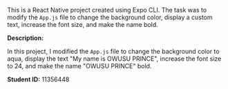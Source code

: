 This is a React Native project created using Expo CLI. The task was to modify the `App.js` file to change the background color, display a custom text, increase the font size, and make the name bold.

**Description:**

In this project, I modified the `App.js` file to change the background color to aqua, display the text "My name is OWUSU PRINCE", increase the font size to 24, and make the name "OWUSU PRINCE" bold.

**Student ID:**
11356448

